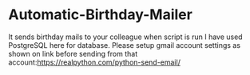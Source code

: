 # Automatic-Birthday-Mailer
It sends birthday mails to your colleague when script is run 
I have used PostgreSQL here for database.
Please setup gmail account settings as shown on link before sending from that account:https://realpython.com/python-send-email/
